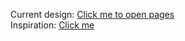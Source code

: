 Current design:
[Click me to open pages](https://tf2imicro.github.io/)
<br>Inspiration:
[Click me](https://haru.im/)
</br>

